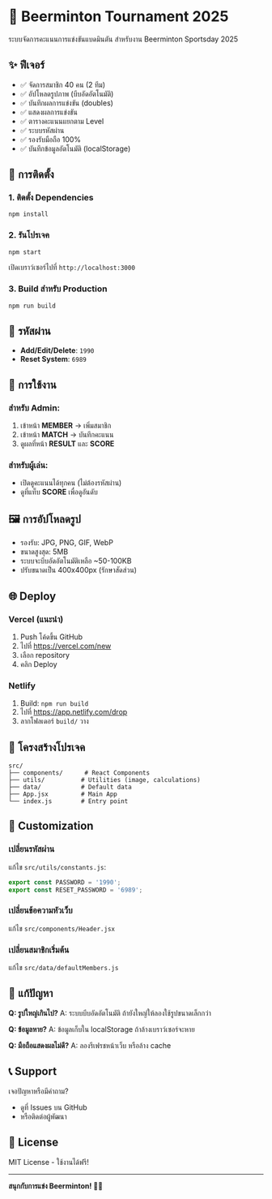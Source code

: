 # 🍺 Beerminton Tournament 2025

ระบบจัดการคะแนนการแข่งขันแบดมินตัน สำหรับงาน Beerminton Sportsday 2025

## ✨ ฟีเจอร์

- ✅ จัดการสมาชิก 40 คน (2 ทีม)
- ✅ อัปโหลดรูปภาพ (บีบอัดอัตโนมัติ)
- ✅ บันทึกผลการแข่งขัน (doubles)
- ✅ แสดงผลการแข่งขัน
- ✅ ตารางคะแนนแยกตาม Level
- ✅ ระบบรหัสผ่าน
- ✅ รองรับมือถือ 100%
- ✅ บันทึกข้อมูลอัตโนมัติ (localStorage)

## 🚀 การติดตั้ง

### 1. ติดตั้ง Dependencies
```bash
npm install
```

### 2. รันโปรเจค
```bash
npm start
```

เปิดเบราว์เซอร์ไปที่ `http://localhost:3000`

### 3. Build สำหรับ Production
```bash
npm run build
```

## 🔐 รหัสผ่าน

- **Add/Edit/Delete**: `1990`
- **Reset System**: `6989`

## 📱 การใช้งาน

### สำหรับ Admin:
1. เข้าหน้า **MEMBER** → เพิ่มสมาชิก
2. เข้าหน้า **MATCH** → บันทึกคะแนน
3. ดูผลที่หน้า **RESULT** และ **SCORE**

### สำหรับผู้เล่น:
- เปิดดูคะแนนได้ทุกคน (ไม่ต้องรหัสผ่าน)
- ดูที่แท็บ **SCORE** เพื่อดูอันดับ

## 🖼️ การอัปโหลดรูป

- รองรับ: JPG, PNG, GIF, WebP
- ขนาดสูงสุด: 5MB
- ระบบจะบีบอัดอัตโนมัติเหลือ ~50-100KB
- ปรับขนาดเป็น 400x400px (รักษาสัดส่วน)

## 🌐 Deploy

### Vercel (แนะนำ)

1. Push โค้ดขึ้น GitHub
2. ไปที่ https://vercel.com/new
3. เลือก repository
4. คลิก Deploy

### Netlify

1. Build: `npm run build`
2. ไปที่ https://app.netlify.com/drop
3. ลากโฟลเดอร์ `build/` วาง

## 📁 โครงสร้างโปรเจค
```
src/
├── components/      # React Components
├── utils/          # Utilities (image, calculations)
├── data/           # Default data
├── App.jsx         # Main App
└── index.js        # Entry point
```

## 🎨 Customization

### เปลี่ยนรหัสผ่าน

แก้ไข `src/utils/constants.js`:
```javascript
export const PASSWORD = '1990';
export const RESET_PASSWORD = '6989';
```

### เปลี่ยนข้อความหัวเว็บ

แก้ไข `src/components/Header.jsx`

### เปลี่ยนสมาชิกเริ่มต้น

แก้ไข `src/data/defaultMembers.js`

## 🐛 แก้ปัญหา

**Q: รูปใหญ่เกินไป?**
A: ระบบบีบอัดอัตโนมัติ ถ้ายังใหญ่ให้ลองใช้รูปขนาดเล็กกว่า

**Q: ข้อมูลหาย?**
A: ข้อมูลเก็บใน localStorage ถ้าล้างเบราว์เซอร์จะหาย

**Q: มือถือแสดงผลไม่ดี?**
A: ลองรีเฟรชหน้าเว็บ หรือล้าง cache

## 📞 Support

เจอปัญหาหรือมีคำถาม? 
- ดูที่ Issues บน GitHub
- หรือติดต่อผู้พัฒนา

## 📄 License

MIT License - ใช้งานได้ฟรี!

---

**สนุกกับการแข่ง Beerminton! 🍺🏸**